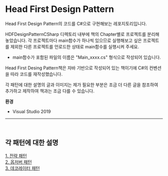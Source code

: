 # Head First Design Pattern
Head First Design Pattern의 코드를 C#으로 구현해보는 레포지토리입니다.

HDFDesignPatternCSharp 디렉토리 내부에 책의 Chapter별로 프로젝트를 분리해놓았습니다. 각 프로젝트마다 main함수가 하나씩 있으므로 실행해보고 싶은 프로젝트를 제외한 다른 프로젝트를 언로드한 상태로 main함수를 실행시켜 주세요.
- main함수가 포함된 파일의 이름은 "Main_xxxx.cs" 형식으로 작성되어 있습니다.

Head First Desing Pattern책은 자바 기반으로 작성되어 있는 책이기에 C#의 컨벤션을 따라 코드를 재작성했습니다.

각 패턴에 대한 설명의 글과 이미지는 제가 필요한 부분은 조금 더 다른 글을 참조하여 추가하고 제작하여 책과는 조금 다를 수 있습니다.

**환경**
- Visual Studio 2019

---

<br/>

## 각 패턴에 대한 설명

[1. 전략 패턴](HDFDesignPatternCSharp/1.%20Strategy%20pattern_DuckProject/Readme.md) <br/>
[2. 옵저버 패턴](HDFDesignPatternCSharp/2.%20ObserverPattern_WeatherStation/Readme.md) <br/>
[3. 데코레이터 패턴](HDFDesignPatternCSharp/3.%20Decorator%20Pattern/Readme.md) <br/>
